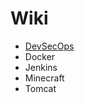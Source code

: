 # Wiki

- [DevSecOps](https://dehvcurtis.github.io/Wiki/DevSecOps/)
- Docker
- Jenkins
- Minecraft
- Tomcat